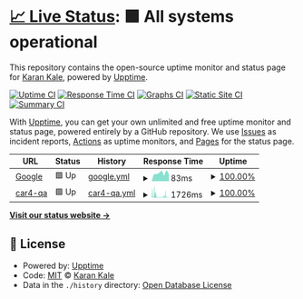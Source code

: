 # [📈 Live Status](https://karankale.github.io/upptime-test): <!--live status--> **🟩 All systems operational**

This repository contains the open-source uptime monitor and status page for [Karan Kale](https://karankale.github.io/upptime-test), powered by [Upptime](https://github.com/upptime/upptime).

[![Uptime CI](https://github.com/karankale/upptime-test/workflows/Uptime%20CI/badge.svg)](https://github.com/upptime/upptime/actions?query=workflow%3A%22Uptime+CI%22)
[![Response Time CI](https://github.com/karankale/upptime-test/workflows/Response%20Time%20CI/badge.svg)](https://github.com/upptime/upptime/actions?query=workflow%3A%22Response+Time+CI%22)
[![Graphs CI](https://github.com/karankale/upptime-test/workflows/Graphs%20CI/badge.svg)](https://github.com/upptime/upptime/actions?query=workflow%3A%22Graphs+CI%22)
[![Static Site CI](https://github.com/karankale/upptime-test/workflows/Static%20Site%20CI/badge.svg)](https://github.com/upptime/upptime/actions?query=workflow%3A%22Static+Site+CI%22)
[![Summary CI](https://github.com/karankale/upptime-test/workflows/Summary%20CI/badge.svg)](https://github.com/upptime/upptime/actions?query=workflow%3A%22Summary+CI%22)

With [Upptime](https://upptime.js.org), you can get your own unlimited and free uptime monitor and status page, powered entirely by a GitHub repository. We use [Issues](https://github.com/karankale/upptime-test/issues) as incident reports, [Actions](https://github.com/karankale/upptime-test/actions) as uptime monitors, and [Pages](https://karankale.github.io/upptime-test) for the status page.

<!--start: status pages-->
<!-- This summary is generated by Upptime (https://github.com/upptime/upptime) -->
<!-- Do not edit this manually, your changes will be overwritten -->
<!-- prettier-ignore -->
| URL | Status | History | Response Time | Uptime |
| --- | ------ | ------- | ------------- | ------ |
| <img alt="" src="https://favicons.githubusercontent.com/www.google.com" height="13"> [Google](https://www.google.com) | 🟩 Up | [google.yml](https://github.com/karankale/upptime-test/commits/HEAD/history/google.yml) | <details><summary><img alt="Response time graph" src="./graphs/google/response-time-week.png" height="20"> 83ms</summary><br><a href="https://karankale.github.io/upptime-test/history/google"><img alt="Response time 75" src="https://img.shields.io/endpoint?url=https%3A%2F%2Fraw.githubusercontent.com%2Fkarankale%2Fupptime-test%2FHEAD%2Fapi%2Fgoogle%2Fresponse-time.json"></a><br><a href="https://karankale.github.io/upptime-test/history/google"><img alt="24-hour response time 74" src="https://img.shields.io/endpoint?url=https%3A%2F%2Fraw.githubusercontent.com%2Fkarankale%2Fupptime-test%2FHEAD%2Fapi%2Fgoogle%2Fresponse-time-day.json"></a><br><a href="https://karankale.github.io/upptime-test/history/google"><img alt="7-day response time 83" src="https://img.shields.io/endpoint?url=https%3A%2F%2Fraw.githubusercontent.com%2Fkarankale%2Fupptime-test%2FHEAD%2Fapi%2Fgoogle%2Fresponse-time-week.json"></a><br><a href="https://karankale.github.io/upptime-test/history/google"><img alt="30-day response time 74" src="https://img.shields.io/endpoint?url=https%3A%2F%2Fraw.githubusercontent.com%2Fkarankale%2Fupptime-test%2FHEAD%2Fapi%2Fgoogle%2Fresponse-time-month.json"></a><br><a href="https://karankale.github.io/upptime-test/history/google"><img alt="1-year response time 75" src="https://img.shields.io/endpoint?url=https%3A%2F%2Fraw.githubusercontent.com%2Fkarankale%2Fupptime-test%2FHEAD%2Fapi%2Fgoogle%2Fresponse-time-year.json"></a></details> | <details><summary><a href="https://karankale.github.io/upptime-test/history/google">100.00%</a></summary><a href="https://karankale.github.io/upptime-test/history/google"><img alt="All-time uptime 100.00%" src="https://img.shields.io/endpoint?url=https%3A%2F%2Fraw.githubusercontent.com%2Fkarankale%2Fupptime-test%2FHEAD%2Fapi%2Fgoogle%2Fuptime.json"></a><br><a href="https://karankale.github.io/upptime-test/history/google"><img alt="24-hour uptime 100.00%" src="https://img.shields.io/endpoint?url=https%3A%2F%2Fraw.githubusercontent.com%2Fkarankale%2Fupptime-test%2FHEAD%2Fapi%2Fgoogle%2Fuptime-day.json"></a><br><a href="https://karankale.github.io/upptime-test/history/google"><img alt="7-day uptime 100.00%" src="https://img.shields.io/endpoint?url=https%3A%2F%2Fraw.githubusercontent.com%2Fkarankale%2Fupptime-test%2FHEAD%2Fapi%2Fgoogle%2Fuptime-week.json"></a><br><a href="https://karankale.github.io/upptime-test/history/google"><img alt="30-day uptime 100.00%" src="https://img.shields.io/endpoint?url=https%3A%2F%2Fraw.githubusercontent.com%2Fkarankale%2Fupptime-test%2FHEAD%2Fapi%2Fgoogle%2Fuptime-month.json"></a><br><a href="https://karankale.github.io/upptime-test/history/google"><img alt="1-year uptime 100.00%" src="https://img.shields.io/endpoint?url=https%3A%2F%2Fraw.githubusercontent.com%2Fkarankale%2Fupptime-test%2FHEAD%2Fapi%2Fgoogle%2Fuptime-year.json"></a></details>
| <img alt="" src="https://favicons.githubusercontent.com/car4-qa.ridecell.us" height="13"> [car4-qa](https://car4-qa.ridecell.us) | 🟩 Up | [car4-qa.yml](https://github.com/karankale/upptime-test/commits/HEAD/history/car4-qa.yml) | <details><summary><img alt="Response time graph" src="./graphs/car4-qa/response-time-week.png" height="20"> 1726ms</summary><br><a href="https://karankale.github.io/upptime-test/history/car4-qa"><img alt="Response time 1614" src="https://img.shields.io/endpoint?url=https%3A%2F%2Fraw.githubusercontent.com%2Fkarankale%2Fupptime-test%2FHEAD%2Fapi%2Fcar4-qa%2Fresponse-time.json"></a><br><a href="https://karankale.github.io/upptime-test/history/car4-qa"><img alt="24-hour response time 269" src="https://img.shields.io/endpoint?url=https%3A%2F%2Fraw.githubusercontent.com%2Fkarankale%2Fupptime-test%2FHEAD%2Fapi%2Fcar4-qa%2Fresponse-time-day.json"></a><br><a href="https://karankale.github.io/upptime-test/history/car4-qa"><img alt="7-day response time 1726" src="https://img.shields.io/endpoint?url=https%3A%2F%2Fraw.githubusercontent.com%2Fkarankale%2Fupptime-test%2FHEAD%2Fapi%2Fcar4-qa%2Fresponse-time-week.json"></a><br><a href="https://karankale.github.io/upptime-test/history/car4-qa"><img alt="30-day response time 1704" src="https://img.shields.io/endpoint?url=https%3A%2F%2Fraw.githubusercontent.com%2Fkarankale%2Fupptime-test%2FHEAD%2Fapi%2Fcar4-qa%2Fresponse-time-month.json"></a><br><a href="https://karankale.github.io/upptime-test/history/car4-qa"><img alt="1-year response time 1614" src="https://img.shields.io/endpoint?url=https%3A%2F%2Fraw.githubusercontent.com%2Fkarankale%2Fupptime-test%2FHEAD%2Fapi%2Fcar4-qa%2Fresponse-time-year.json"></a></details> | <details><summary><a href="https://karankale.github.io/upptime-test/history/car4-qa">100.00%</a></summary><a href="https://karankale.github.io/upptime-test/history/car4-qa"><img alt="All-time uptime 38.42%" src="https://img.shields.io/endpoint?url=https%3A%2F%2Fraw.githubusercontent.com%2Fkarankale%2Fupptime-test%2FHEAD%2Fapi%2Fcar4-qa%2Fuptime.json"></a><br><a href="https://karankale.github.io/upptime-test/history/car4-qa"><img alt="24-hour uptime 100.00%" src="https://img.shields.io/endpoint?url=https%3A%2F%2Fraw.githubusercontent.com%2Fkarankale%2Fupptime-test%2FHEAD%2Fapi%2Fcar4-qa%2Fuptime-day.json"></a><br><a href="https://karankale.github.io/upptime-test/history/car4-qa"><img alt="7-day uptime 100.00%" src="https://img.shields.io/endpoint?url=https%3A%2F%2Fraw.githubusercontent.com%2Fkarankale%2Fupptime-test%2FHEAD%2Fapi%2Fcar4-qa%2Fuptime-week.json"></a><br><a href="https://karankale.github.io/upptime-test/history/car4-qa"><img alt="30-day uptime 34.24%" src="https://img.shields.io/endpoint?url=https%3A%2F%2Fraw.githubusercontent.com%2Fkarankale%2Fupptime-test%2FHEAD%2Fapi%2Fcar4-qa%2Fuptime-month.json"></a><br><a href="https://karankale.github.io/upptime-test/history/car4-qa"><img alt="1-year uptime 38.42%" src="https://img.shields.io/endpoint?url=https%3A%2F%2Fraw.githubusercontent.com%2Fkarankale%2Fupptime-test%2FHEAD%2Fapi%2Fcar4-qa%2Fuptime-year.json"></a></details>

<!--end: status pages-->

[**Visit our status website →**](https://karankale.github.io/upptime-test)

## 📄 License

- Powered by: [Upptime](https://github.com/upptime/upptime)
- Code: [MIT](./LICENSE) © [Karan Kale](https://karankale.github.io/upptime-test)
- Data in the `./history` directory: [Open Database License](https://opendatacommons.org/licenses/odbl/1-0/)

